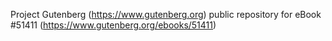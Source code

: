 Project Gutenberg (https://www.gutenberg.org) public repository for
eBook #51411 (https://www.gutenberg.org/ebooks/51411)
